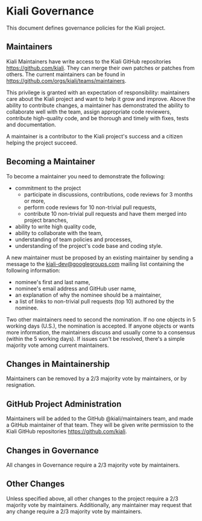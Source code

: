 # Kiali Governance

This document defines governance policies for the Kiali project.

## Maintainers

Kiali Maintainers have write access to the Kiali GitHub repositories https://github.com/kiali.
They can merge their own patches or patches from others. The current maintainers can be found in https://github.com/orgs/kiali/teams/maintainers.

This privilege is granted with an expectation of responsibility: maintainers care about the Kiali project and want to help it grow and improve. Above the ability to contribute changes, a maintainer has demonstrated the ability to collaborate well with the team, assign appropriate code reviewers, contribute high-quality code, and be thorough and timely with fixes, tests and documentation.

A maintainer is a contributor to the Kiali project's success and a citizen helping the project succeed.

## Becoming a Maintainer

To become a maintainer you need to demonstrate the following:

  * commitment to the project
    * participate in discussions, contributions, code reviews for 3 months or more,
    * perform code reviews for 10 non-trivial pull requests,
    * contribute 10 non-trivial pull requests and have them merged into project branches,
  * ability to write high quality code,
  * ability to collaborate with the team,
  * understanding of team policies and processes,
  * understanding of the project's code base and coding style.

A new maintainer must be proposed by an existing maintainer by sending a message to the
[kiali-dev@googlegroups.com](https://groups.google.com/forum/#!forum/kiali-dev)
mailing list containing the following information:

  * nominee's first and last name,
  * nominee's email address and GitHub user name,
  * an explanation of why the nominee should be a maintainer,
  * a list of links to non-trivial pull requests (top 10) authored by the nominee.

Two other maintainers need to second the nomination. If no one objects in 5 working days (U.S.), the nomination is accepted.  If anyone objects or wants more information, the maintainers discuss and usually come to a consensus (within the 5 working days). If issues can't be resolved, there's a simple majority vote among current maintainers.

## Changes in Maintainership

Maintainers can be removed by a 2/3 majority vote by maintainers, or by resignation.

## GitHub Project Administration

Maintainers will be added to the GitHub @kiali/maintainers team, and made a GitHub maintainer of that team.
They will be given write permission to the Kiali GitHub repositories https://github.com/kiali.

## Changes in Governance

All changes in Governance require a 2/3 majority vote by maintainers.

## Other Changes

Unless specified above, all other changes to the project require a 2/3 majority vote by maintainers.
Additionally, any maintainer may request that any change require a 2/3 majority vote by maintainers.